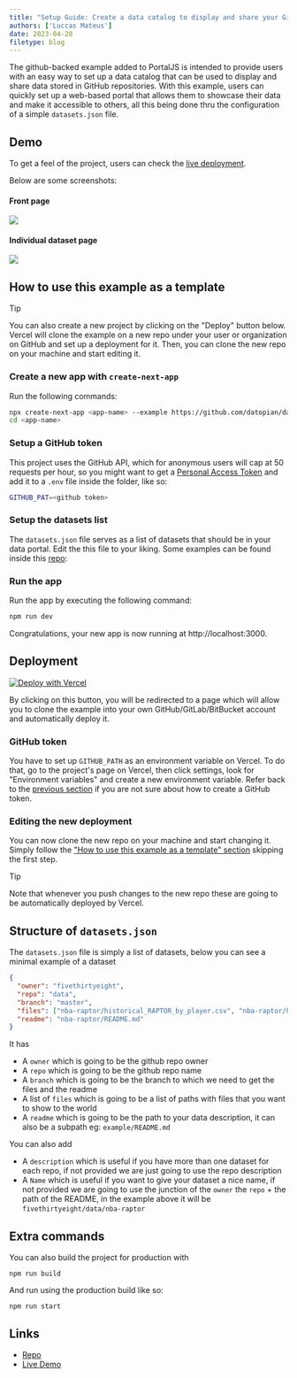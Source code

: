 ```yaml
---
title: "Setup Guide: Create a data catalog to display and share your GitHub datasets with PortalJS"
authors: ['Luccas Mateus']
date: 2023-04-20
filetype: blog
---
```


The github-backed example added to PortalJS is intended to provide users with an easy way to set up a data catalog that can be used to display and share data stored in GitHub repositories. With this example, users can quickly set up a web-based portal that allows them to showcase their data and make it accessible to others, all this being done thru the configuration of a simple `datasets.json` file.

## Demo

To get a feel of the project, users can check the [live deployment](https://example.portaljs.org).

Below are some screenshots:

#### Front page

![](https://i.imgur.com/jAljJ9C.png)

#### Individual dataset page

![](https://i.imgur.com/AoJd4O0.png)

## How to use this example as a template

> [!tip]
> You can also create a new project by clicking on the "Deploy" button below. Vercel will clone the example on a new repo under your user or organization on GitHub and set up a deployment  for it.
> Then, you can clone the new repo on your machine and start editing it. 

### Create a new app with `create-next-app`

Run the following commands:


```bash
npx create-next-app <app-name> --example https://github.com/datopian/datahub/tree/main/examples/github-backed-catalog
cd <app-name>
```

### Setup a GitHub token

This project uses the GitHub API, which for anonymous users will cap at 50 requests per hour, so you might want to get a [Personal Access Token](https://docs.github.com/en/authentication/keeping-your-account-and-data-secure/creating-a-personal-access-token) and add it to a `.env` file inside the folder, like so:

```bash
GITHUB_PAT=<github token>
```

### Setup the datasets list

The `datasets.json` file serves as a list of datasets that should be in your data portal. Edit the this file to your liking. Some examples can be found inside this [repo](https://github.com/datasets):

### Run the app

Run the app by executing the following command:

```bash
npm run dev
```

Congratulations, your new app is now running at http://localhost:3000.

## Deployment

[![Deploy with Vercel](https://vercel.com/button)](https://vercel.com/new/clone?repository-url=https%3A%2F%2Fgithub.com%2Fdatopian%2Fdatahub%2Ftree%2Fmain%2Fexamples%2Fgithub-backed-catalog)

By clicking on this button, you will be redirected to a page which will allow you to clone the example into your own GitHub/GitLab/BitBucket account and automatically deploy it.

### GitHub token

You have to set up `GITHUB_PATH` as an environment variable on Vercel. To do that, go to the project's page on Vercel, then click settings, look for "Environment variables" and create a new environment variable. Refer back to the [previous section](#setup-a-github-token) if you are not sure about how to create a GitHub token.

### Editing the new deployment

You can now clone the new repo on your machine and start changing it. Simply follow the ["How to use this example as a template" section](#how-to-use-this-example-as-a-template) skipping the first step. 

> [!tip]
> Note that whenever you push changes to the new repo these are going to be automatically deployed by Vercel.

## Structure of `datasets.json`

The `datasets.json` file is simply a list of datasets, below you can see a minimal example of a dataset

```json
{
  "owner": "fivethirtyeight",
  "repo": "data",
  "branch": "master",
  "files": ["nba-raptor/historical_RAPTOR_by_player.csv", "nba-raptor/historical_RAPTOR_by_team.csv"],
  "readme": "nba-raptor/README.md"
}
```

It has

- A `owner` which is going to be the github repo owner
- A `repo` which is going to be the github repo name
- A `branch` which is going to be the branch to which we need to get the files and the readme
- A list of `files` which is going to be a list of paths with files that you want to show to the world
- A `readme` which is going to be the path to your data description, it can also be a subpath eg: `example/README.md`

You can also add

- A `description` which is useful if you have more than one dataset for each repo, if not provided we are just going to use the repo description
- A `Name` which is useful if you want to give your dataset a nice name, if not provided we are going to use the junction of the `owner` the `repo` + the path of the README, in the example above it will be `fivethirtyeight/data/nba-raptor`

## Extra commands

You can also build the project for production with

```
npm run build
```

And run using the production build like so:

```
npm run start
```

## Links

- [Repo](https://github.com/datopian/datahub/tree/main/examples/github-backed-catalog)  
- [Live Demo](https://example.portaljs.org)  
